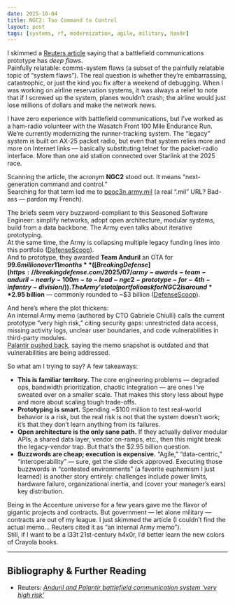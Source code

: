 ```yaml
---
date: 2025-10-04
title: NGC2: Too Command to Control
layout: post
tags: [systems, rf, modernization, agile, military, hax0r]
---
```


I skimmed a [Reuters article](https://www.reuters.com/business/aerospace-defense/anduril-palantir-battlefield-communication-system-has-deep-flaws-army-memo-says-2025-10-03/) saying that a battlefield communications prototype has *deep flaws.*  
Painfully relatable: comms-system flaws (a subset of the painfully relatable topic of “system flaws”). The real question is whether they’re embarrassing, catastrophic, or just the kind you fix after a weekend of debugging. When I was working on airline reservation systems, it was always a relief to note that if I screwed up the system, planes wouldn’t crash; the airline would just lose millions of dollars and make the network news.

I have zero experience with battlefield communications, but I’ve worked as a ham-radio volunteer with the Wasatch Front 100 Mile Endurance Run. We’re currently modernizing the runner-tracking system. The “legacy” system is built on AX-25 packet radio, but even that system relies more and more on Internet links — basically substituting telnet for the packet-radio interface. More than one aid station connected over Starlink at the 2025 race.

Scanning the article, the acronym **NGC2** stood out. It means “next-generation command and control.”  
Searching for that term led me to [peoc3n.army.mil](https://peoc3n.army.mil) (a real “.mil” URL? Bad-ass — pardon my French).

The briefs seem very buzzword-compliant to this Seasoned Software Engineer: simplify networks, adopt open architecture, modular systems, build from a data backbone. The Army even talks about iterative prototyping.  
At the same time, the Army is collapsing multiple legacy funding lines into this portfolio ([DefenseScoop](https://defensescoop.com/2025/03/24/army-next-gen-c2-contract-acquisition-what-look-like/)).  
And to prototype, they awarded **Team Anduril** an OTA for **$99.6 million over 11 months** ([Breaking Defense](https://breakingdefense.com/2025/07/army-awards-team-anduril-nearly-100m-to-lead-ngc2-prototype-for-4th-infantry-division/)).  
The Army’s total portfolio ask for NGC2 is around **$2.95 billion** — commonly rounded to ~$3 billion ([DefenseScoop](https://defensescoop.com/2025/07/02/army-next-gen-command-and-control-budget-2026-request-3-billion/)).

And here’s where the plot thickens:  
An internal Army memo (authored by CTO Gabriele Chiulli) calls the current prototype “very high risk,” citing security gaps: unrestricted data access, missing activity logs, unclear user boundaries, and code vulnerabilities in third-party modules.  
[Palantir pushed back](https://finance.yahoo.com/news/palantir-rebuts-claims-security-flaws-175038234.html), saying the memo snapshot is outdated and that vulnerabilities are being addressed.

So what am I trying to say? A few takeaways:

- **This is familiar territory.** The core engineering problems — degraded ops, bandwidth prioritization, chaotic integration — are ones I’ve sweated over on a smaller scale. That makes this story less about hype and more about scaling tough trade-offs.  
- **Prototyping is smart.** Spending ~$100 million to test real-world behavior *is* a risk, but the real risk is not that the system doesn’t work; it’s that they don’t learn anything from its failures.  
- **Open architecture is the only sane path.** If they actually deliver modular APIs, a shared data layer, vendor on-ramps, etc., then this might break the legacy-vendor trap. But that’s the $2.95 billion question.  
- **Buzzwords are cheap; execution is expensive.** “Agile,” “data-centric,” “interoperability” — sure, get the slide deck approved. Executing those buzzwords in “contested environments” (a favorite euphemism I just learned) is another story entirely: challenges include power limits, hardware failure, organizational inertia, and (cover your manager’s ears) key distribution.

Being in the Accenture universe for a few years gave me the flavor of gigantic projects and contracts. But government — let alone military — contracts are out of my league. I just skimmed the article (I couldn’t find the actual memo… Reuters cited it as “an internal Army memo”).  
Still, if I want to be a l33t 21st-century h4x0r, I’d better learn the new colors of Crayola books.

---

## Bibliography & Further Reading

- Reuters: [*Anduril and Palantir battlefield communication system ‘very high risk’*](https://www.reuters.com/business/aerospace-defense/anduril-palantir-battlef)
